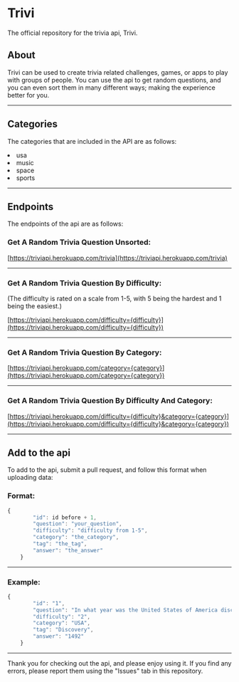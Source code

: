 # Trivi
 The official repository for the trivia api, Trivi.
 
 ## About
 
 Trivi can be used to create trivia related challenges, games, or apps to play with groups of people. You can use the api to get random questions, and you can even sort them in many different ways; making the experience better for you.
 
 ***

## Categories

The categories that are included in the API are as follows:

<li>usa</li>
<li>music</li>
<li>space</li>
<li>sports</li>

***

## Endpoints

The endpoints of the api are as follows:

### Get A Random Trivia Question Unsorted:

[https://triviapi.herokuapp.com/trivia](https://triviapi.herokuapp.com/trivia)

***

### Get A Random Trivia Question By Difficulty:

(The difficulty is rated on a scale from 1-5, with 5 being the hardest and 1 being the easiest.)

[https://triviapi.herokuapp.com/difficulty={difficulty}](https://triviapi.herokuapp.com/difficulty={difficulty})

***

### Get A Random Trivia Question By Category:

[https://triviapi.herokuapp.com/category={category}](https://triviapi.herokuapp.com/category={category})

***

### Get A Random Trivia Question By Difficulty And Category:

[https://triviapi.herokuapp.com/difficulty={difficulty}&category={category}](https://triviapi.herokuapp.com/difficulty={difficulty}&category={category})

***

## Add to the api

To add to the api, submit a pull request, and follow this format when uploading data:

### Format: 

```javascript
{
        "id": id before + 1,
        "question": "your_question",
        "difficulty": "difficulty from 1-5",
        "category": "the_category",
        "tag": "the_tag",
        "answer": "the_answer"
    }
```

***

### Example:

```javascript
{
        "id": "1",
        "question": "In what year was the United States of America discovered?",
        "difficulty": "2",
        "category": "USA",
        "tag": "Discovery",
        "answer": "1492"
    }
```

***

Thank you for checking out the api, and please enjoy using it. If you find any errors, please report them using the "Issues" tab in this repository.
